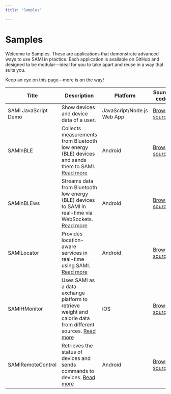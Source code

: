 ```yaml
---
title: "Samples"

---
```

# Samples

Welcome to Samples. These are applications that demonstrate advanced ways to use SAMI in practice. Each application is available on GitHub and designed to be modular—ideal for you to take apart and reuse in a way that suits you.

Keep an eye on this page—more is on the way!

| Title           | Description   | Platform | Source code
| -------------   | ------------- | -------- | -------------
| SAMI JavaScript Demo | Show devices and device data of a user. | JavaScript/Node.js Web App | [Browse source](https://github.com/samsungsamiio/sami-javascript-demo/)
| SAMInBLE        | Collects measurements from Bluetooth low energy (BLE) devices and sends them to SAMI. [Read more](https://blog.samsungsami.io/mobile/development/2015/03/12/introducing-sami-to-your-bluetooth-low-energy-devices.html) | Android | [Browse source](https://github.com/samsungsamiio/sample-android-SAMInBLE)
| SAMInBLEws      | Streams data from Bluetooth low energy (BLE) devices to SAMI in real-time via WebSockets. [Read more](https://blog.samsungsami.io/mobile/development/2015/04/09/sami-and-ble-meet-websockets.html) | Android | [Browse source](https://github.com/samsungsamiio/sample-android-SAMInBLEws)
| SAMILocator     | Provides location-aware services in real-time using SAMI. [Read more](https://blog.samsungsami.io/mobile/development/2015/03/10/quick-apps-plot-your-location-in-real-time-with-sami.html) | Android | [Browse source](https://github.com/samsungsamiio/sample-android-SAMILocator)
| SAMIHMonitor    | Uses SAMI as a data exchange platform to retrieve weight and calorie data from different sources. [Read more](https://blog.samsungsami.io/mobile/development/2015/03/03/developing-with-sami-part-3.html) | iOS | [Browse source](https://github.com/samsungsamiio/sample-iOS-SAMIHMonitor)
| SAMIRemoteControl | Retrieves the status of devices and sends commands to devices. [Read more](https://blog.samsungsami.io/mobile/development/2015/03/31/making-the-perfect-remote-control-in-five-steps.html) | Android | [Browse source](https://github.com/samsungsamiio/sample-android-SAMIRemoteControl)